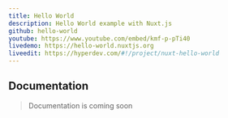 ```yaml
---
title: Hello World
description: Hello World example with Nuxt.js
github: hello-world
youtube: https://www.youtube.com/embed/kmf-p-pTi40
livedemo: https://hello-world.nuxtjs.org
liveedit: https://hyperdev.com/#!/project/nuxt-hello-world
---
```


## Documentation

> Documentation is coming soon
